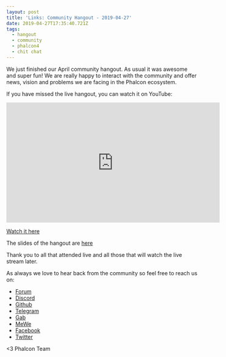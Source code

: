 ```yaml
---
layout: post
title: 'Links: Community Hangout - 2019-04-27'
date: 2019-04-27T17:35:40.721Z
tags:
  - hangout
  - community
  - phalcon4
  - chit chat
---
```

We just finished our April community hangout. As usual it was awesome and super fun! We are really happy to interact with the community and offer news, vision and problems we are facing in the Phalcon ecosystem. 

If you have missed the live hangout, you can watch it on YouTube:

<!--more-->

<iframe src='https://www.brighteon.com/embed/12b3937b-ae94-4638-9424-4707007f67a2' width='560' height='315' frameborder='0' allowfullscreen></iframe>

[Watch it here](https://www.youtube.com/watch?v=u61X82vtWWg)

The slides of the hangout are [here](https://docs.google.com/presentation/d/1mFOEPeFS4Xir8eHrgBwPl-tk_7-_w6WJNOcy-XmfhS0/edit?usp=sharing)

Thank you to all that attended live and all those that will watch the live stream later. 

As always we love to hear back from the community so feel free to reach us on:

* [Forum](https://phalcon.link/forum)
* [Discord](https://phalcon.link/discord)
* [Github](https://phalcon.link/github)
* [Telegram](https://phalcon.link/telegram)
* [Gab](https://phalcon.link/gab)
* [MeWe](https://phalcon.link/mewe)
* [Facebook](https://phalcon.link/fb)
* [Twitter](https://phalcon.link/t)


<3 Phalcon Team
